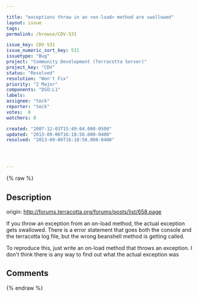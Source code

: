 ```yaml
---

title: "exceptions throw in an <on-load> method are swallowed"
layout: issue
tags: 
permalink: /browse/CDV-531

issue_key: CDV-531
issue_numeric_sort_key: 531
issuetype: "Bug"
project: "Community Development (Terracotta Server)"
project_key: "CDV"
status: "Resolved"
resolution: "Won't Fix"
priority: "2 Major"
components: "DSO:L1"
labels: 
assignee: "teck"
reporter: "teck"
votes:  0
watchers: 0

created: "2007-12-03T15:49:04.000-0500"
updated: "2013-09-06T16:18:56.000-0400"
resolved: "2013-09-06T16:18:56.000-0400"




---
```


{% raw %}

## Description

<div markdown="1" class="description">

origin: http://forums.terracotta.org/forums/posts/list/658.page

If you throw an exception from an on-load method, the actual exception gets swallowed. There is a error statement that goes both the console and the terracotta log file, but the wrong beanshell method is getting called. 

To reproduce this, just write an on-load method that throws an exception. I don't think there is any way to find out what the actual exception was




</div>

## Comments



{% endraw %}
